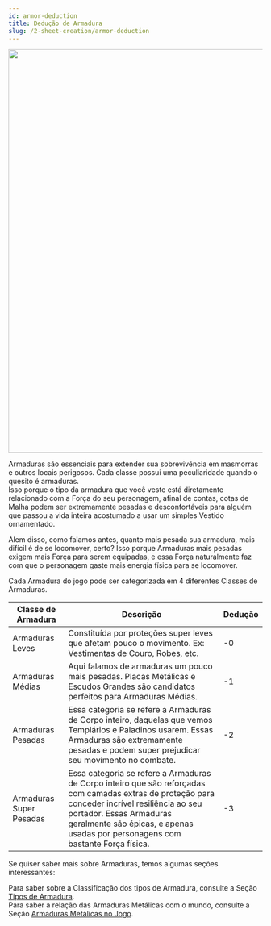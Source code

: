 ```yaml
---
id: armor-deduction
title: Dedução de Armadura
slug: /2-sheet-creation/armor-deduction
---
```


<img src="https://fabulas-e-goblins-book.s3-us-west-2.amazonaws.com/criando-seu-personagem/deducao-da-armadura-01.png" width="800"/>

Armaduras são essenciais para extender sua sobrevivência em masmorras e outros locais perigosos. Cada classe possui uma peculiaridade quando o quesito é armaduras.<br/>
Isso porque o tipo da armadura que você veste está diretamente relacionado com a Força do seu personagem, afinal de contas, cotas de Malha podem ser extremamente pesadas e desconfortáveis para alguém que passou a vida inteira acostumado a usar um simples Vestido ornamentado.

Alem disso, como falamos antes, quanto mais pesada sua armadura, mais difícil é de se locomover, certo? Isso porque Armaduras mais pesadas exigem mais Força para serem equipadas, e essa Força naturalmente faz com que o personagem gaste mais energia física para se locomover.

Cada Armadura do jogo pode ser categorizada em 4 diferentes Classes de Armaduras.

<table>
  <thead>
  <tr>
    <th>
      Classe de Armadura
      </th>
    <th>
      Descrição
      </th>
    <th>
      Dedução
      </th>
    </tr>
    </thead>
  
  <tbody>
  <tr>
    <td>
      Armaduras Leves
      </td>
    <td>
      Constituída por proteções super leves que afetam pouco o movimento. Ex: Vestimentas de Couro, Robes, etc.
      </td>
    <td>
      -0
      </td>
    </tr>
    <tr>
    <td>
      Armaduras Médias
      </td>
    <td>
      Aqui falamos de armaduras um pouco mais pesadas. Placas Metálicas e Escudos Grandes são candidatos perfeitos para Armaduras Médias.
      </td>
       <td>
      -1
      </td>
    </tr>
   <tr>
    <td>
      Armaduras Pesadas
      </td>
    <td>
      Essa categoria se refere a Armaduras de Corpo inteiro, daquelas que vemos Templários e Paladinos usarem. Essas Armaduras são extremamente pesadas e podem super prejudicar seu movimento no combate.
      </td>
      <td>
      -2
      </td>
    </tr>
  <tr>
    <td>
      Armaduras Super Pesadas
      </td>
    <td>
      Essa categoria se refere a Armaduras de Corpo inteiro que são reforçadas com camadas extras de proteção para conceder incrível resiliência ao seu portador. Essas Armaduras geralmente são épicas, e apenas usadas por personagens com bastante Força física.
      </td>
      <td>
      -3
      </td>
    </tr>
    </tbody>
  </table>
  
  
Se quiser saber mais sobre Armaduras, temos algumas seções interessantes:

Para saber sobre a Classificação dos tipos de Armadura, consulte a Seção [Tipos de Armadura](/docs/10-appendix/types-of-armor).<br/>
Para saber a relação das Armaduras Metálicas com o mundo, consulte a Seção [Armaduras Metálicas no Jogo](https://fabulasegoblins.com.br/docs/7-game-rules/metallic-armors-in-game).
